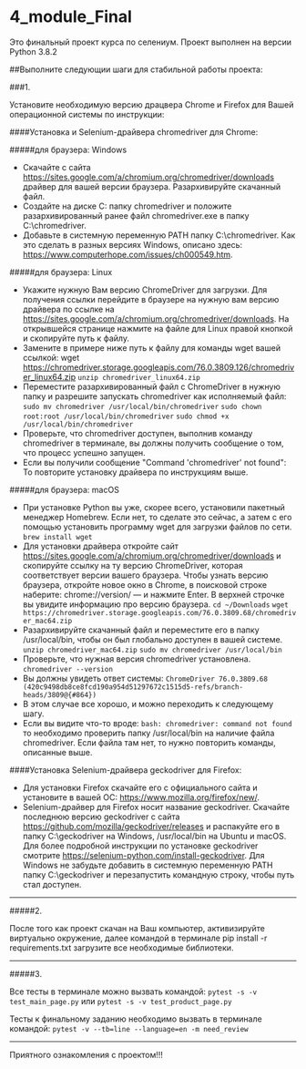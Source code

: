 # 4_module_Final
Это финальный проект курса по селениум. Проект выполнен на версии Python 3.8.2

##Выполните следующии шаги для стабильной работы проекта:

###1. 

Установите необходимую версию драцвера Chrome и Firefox для Вашей операционной системы по инструкции:

####Установка и Selenium-драйвера chromedriver для Chrome:

#####для браузера: Windows
- Скачайте с сайта https://sites.google.com/a/chromium.org/chromedriver/downloads драйвер для вашей версии браузера. Разархивируйте скачанный файл.
- Создайте на диске C: папку chromedriver и положите разархивированный ранее файл chromedriver.exe в папку C:\chromedriver.
- Добавьте в системную переменную PATH папку C:\chromedriver. Как это сделать в разных версиях Windows, описано здесь: https://www.computerhope.com/issues/ch000549.htm.

#####для браузера: Linux

- Укажите нужную Вам версию ChromeDriver для загрузки. Для получения ссылки перейдите в браузере на нужную вам версию драйвера по ссылке на https://sites.google.com/a/chromium.org/chromedriver/downloads. На открывшейся странице нажмите на файле для Linux правой кнопкой и скопируйте путь к файлу. 
- Замените в примере ниже путь к файлу для команды wget вашей ссылкой:
wget https://chromedriver.storage.googleapis.com/76.0.3809.126/chromedriver_linux64.zip
```unzip chromedriver_linux64.zip```
- Переместите разархивированный файл с СhromeDriver в нужную папку и разрешите запускать chromedriver как исполняемый файл:
```sudo mv chromedriver /usr/local/bin/chromedriver```
```sudo chown root:root /usr/local/bin/chromedriver```
```sudo chmod +x /usr/local/bin/chromedriver```
- Проверьте, что chromedriver доступен, выполнив команду chromedriver в терминале, вы должны получить сообщение о том, что процесс успешно запущен.
- Если вы получили сообщение "Command 'chromedriver' not found": То повторите установку драйвера по инструкциям выше.

#####для браузера: macOS

- При установке Python вы уже, скорее всего, установили пакетный менеджер Homebrew. Если нет, то сделате это сейчас, а затем с его помощью установить программу wget для загрузки файлов по сети.
```brew install wget```
- Для установки драйвера откройте сайт https://sites.google.com/a/chromium.org/chromedriver/downloads и скопируйте ссылку на ту версию ChromeDriver, которая соответствует версии вашего браузера. Чтобы узнать версию браузера, откройте новое окно в Chrome, в поисковой строке наберите: chrome://version/ — и нажмите Enter. В верхней строчке вы увидите информацию про версию браузера.
```cd ~/Downloads```
```wget https://chromedriver.storage.googleapis.com/76.0.3809.68/chromedriver_mac64.zip```
- Разархивируйте скачанный файл и переместите его в папку /usr/local/bin, чтобы он был глобально доступен в вашей системе.
```unzip chromedriver_mac64.zip```
```sudo mv chromedriver /usr/local/bin```
- Проверьте, что нужная версия chromedriver установлена.
```chromedriver --version```
- Вы должны увидеть ответ системы:
```ChromeDriver 76.0.3809.68 (420c9498db8ce8fcd190a954d51297672c1515d5-refs/branch-heads/3809@{#864})```
- В этом случае все хорошо, и можно переходить к следующему шагу.
- Если вы видите что-то вроде:
```bash: chromedriver: command not found```
то необходимо проверить папку /usr/local/bin на наличие файла chromedriver. Если файла там нет, то нужно повторить команды, описанные выше.


####Установка Selenium-драйвера geckodriver для Firefox:
- Для установки Firefox скачайте его с официального сайта и установите в вашей ОС: https://www.mozilla.org/firefox/new/.
- Selenium-драйвер для Firefox носит название geckodriver. Скачайте последнюю версию geckodriver с сайта https://github.com/mozilla/geckodriver/releases и распакуйте его в папку C:\geckodriver на Windows, /usr/local/bin на Ubuntu и macOS. Для более подробной инструкции по установке geckodriver смотрите https://selenium-python.com/install-geckodriver. Для Windows не забудьте добавить в системную переменную PATH папку C:\geckodriver и перезапустить командную строку, чтобы путь стал доступен.

---

#####2.

После того как проект скачан на Ваш компьютер, активизируйте виртуально окружение, далее командой в терминале pip install -r requirements.txt
загрузите все необходимые библиотеки.

---

#####3.

Все тесты в терминале можно вызвать командой: ```pytest -s -v test_main_page.py``` или ```pytest -s -v test_product_page.py```

Тесты к финальному заданию необходимо вызвать в терминале командой: ```pytest -v --tb=line --language=en -m need_review```

---

Приятного ознакомления с проектом!!!
